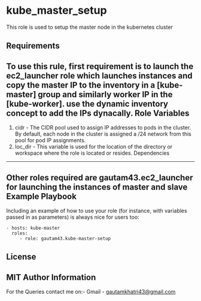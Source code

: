 kube_master_setup
=========
This role is used to setup the master node in the kubernetes cluster 

Requirements
------------
To use this rule, first requirement is to launch the ec2_launcher role which launches instances and copy the master IP to the inventory in a [kube-master] group and similarly worker IP in the [kube-worker]. use the dynamic inventory concept to add the IPs dynacally.
Role Variables
--------------
1. cidr - The CIDR pool used to assign IP addresses to pods in the cluster. By default, each node in the cluster is assigned a /24 network from this pool for pod IP assignments.
2. loc_dir - This variable is used for the location of the directory or workspace where the role is located or resides.
Dependencies
------------
Other roles required are gautam43.ec2_launcher for launching the instances of master and slave
Example Playbook
----------------
Including an example of how to use your role (for instance, with variables passed in as parameters) is always nice for users too:

    - hosts: kube-master
      roles:
         - role: gautam43.kube-master-setup
License
-------
MIT
Author Information
------------------
For the Queries contact me on:-
Gmail - gautamkhatri43@gmail.com
